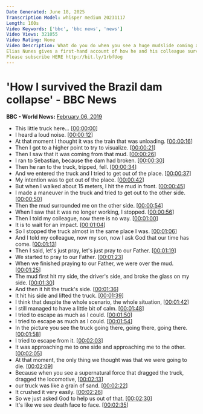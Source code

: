 ```yaml
---
Date Generated: June 18, 2025
Transcription Model: whisper medium 20231117
Length: 160s
Video Keywords: ['bbc', 'bbc news', 'news']
Video Views: 321055
Video Rating: None
Video Description: What do you do when you see a huge mudslide coming and there's nowhere to go?
Elias Nunes gives a first-hand account of how he and his colleague survived the Brumadinho dam's collapse.
Please subscribe HERE http://bit.ly/1rbfUog
---
```


# 'How I survived the Brazil dam collapse' - BBC News
**BBC - World News:** [February 06, 2019](https://www.youtube.com/watch?v=2MNUzQJCqI0)
*  This little truck here... [[00:00:00](https://www.youtube.com/watch?v=2MNUzQJCqI0&t=0.0s)]
*  I heard a loud noise. [[00:00:12](https://www.youtube.com/watch?v=2MNUzQJCqI0&t=12.0s)]
*  At that moment I thought it was the train that was unloading. [[00:00:16](https://www.youtube.com/watch?v=2MNUzQJCqI0&t=16.0s)]
*  Then I got to a higher point to try to visualize. [[00:00:21](https://www.youtube.com/watch?v=2MNUzQJCqI0&t=21.0s)]
*  Then I saw that it was coming from that mud. [[00:00:26](https://www.youtube.com/watch?v=2MNUzQJCqI0&t=26.0s)]
*  I ran to Sebastian, because the dam had broken. [[00:00:30](https://www.youtube.com/watch?v=2MNUzQJCqI0&t=30.0s)]
*  Then he ran to the truck, tripped, fell. [[00:00:34](https://www.youtube.com/watch?v=2MNUzQJCqI0&t=34.0s)]
*  And we entered the truck and I tried to get out of the place. [[00:00:37](https://www.youtube.com/watch?v=2MNUzQJCqI0&t=37.0s)]
*  My intention was to get out of the place. [[00:00:42](https://www.youtube.com/watch?v=2MNUzQJCqI0&t=42.0s)]
*  But when I walked about 15 meters, I hit the mud in front. [[00:00:45](https://www.youtube.com/watch?v=2MNUzQJCqI0&t=45.0s)]
*  I made a maneuver in the truck and tried to get out to the other side. [[00:00:50](https://www.youtube.com/watch?v=2MNUzQJCqI0&t=50.0s)]
*  Then the mud surrounded me on the other side. [[00:00:54](https://www.youtube.com/watch?v=2MNUzQJCqI0&t=54.0s)]
*  When I saw that it was no longer working, I stopped. [[00:00:56](https://www.youtube.com/watch?v=2MNUzQJCqI0&t=56.0s)]
*  Then I told my colleague, now there is no way. [[00:01:00](https://www.youtube.com/watch?v=2MNUzQJCqI0&t=60.0s)]
*  It is to wait for an impact. [[00:01:04](https://www.youtube.com/watch?v=2MNUzQJCqI0&t=64.0s)]
*  So I stopped the truck almost in the same place I was. [[00:01:06](https://www.youtube.com/watch?v=2MNUzQJCqI0&t=66.0s)]
*  And I told my colleague, now my son, now I ask God that our time has come. [[00:01:13](https://www.youtube.com/watch?v=2MNUzQJCqI0&t=73.0s)]
*  Then I said, let's just pray, let's just pray to our Father. [[00:01:19](https://www.youtube.com/watch?v=2MNUzQJCqI0&t=79.0s)]
*  We started to pray to our Father. [[00:01:23](https://www.youtube.com/watch?v=2MNUzQJCqI0&t=83.0s)]
*  When we finished praying to our Father, we were over the mud. [[00:01:25](https://www.youtube.com/watch?v=2MNUzQJCqI0&t=85.0s)]
*  The mud first hit my side, the driver's side, and broke the glass on my side. [[00:01:30](https://www.youtube.com/watch?v=2MNUzQJCqI0&t=90.0s)]
*  And then it hit the truck's side. [[00:01:36](https://www.youtube.com/watch?v=2MNUzQJCqI0&t=96.0s)]
*  It hit his side and lifted the truck. [[00:01:39](https://www.youtube.com/watch?v=2MNUzQJCqI0&t=99.0s)]
*  I think that despite the whole scenario, the whole situation, [[00:01:42](https://www.youtube.com/watch?v=2MNUzQJCqI0&t=102.0s)]
*  I still managed to have a little bit of calm. [[00:01:48](https://www.youtube.com/watch?v=2MNUzQJCqI0&t=108.0s)]
*  I tried to escape as much as I could. [[00:01:50](https://www.youtube.com/watch?v=2MNUzQJCqI0&t=110.0s)]
*  I tried to escape as much as I could. [[00:01:54](https://www.youtube.com/watch?v=2MNUzQJCqI0&t=114.0s)]
*  In the picture you see the truck going there, going there, going there. [[00:01:58](https://www.youtube.com/watch?v=2MNUzQJCqI0&t=118.0s)]
*  I tried to escape from it. [[00:02:03](https://www.youtube.com/watch?v=2MNUzQJCqI0&t=123.0s)]
*  It was approaching me to one side and approaching me to the other. [[00:02:05](https://www.youtube.com/watch?v=2MNUzQJCqI0&t=125.0s)]
*  At that moment, the only thing we thought was that we were going to die. [[00:02:09](https://www.youtube.com/watch?v=2MNUzQJCqI0&t=129.0s)]
*  Because when you see a supernatural force that dragged the truck, dragged the locomotive, [[00:02:13](https://www.youtube.com/watch?v=2MNUzQJCqI0&t=133.0s)]
*  our truck was like a grain of sand. [[00:02:22](https://www.youtube.com/watch?v=2MNUzQJCqI0&t=142.0s)]
*  It crushed it very easily. [[00:02:26](https://www.youtube.com/watch?v=2MNUzQJCqI0&t=146.0s)]
*  So we just asked God to help us out of that. [[00:02:30](https://www.youtube.com/watch?v=2MNUzQJCqI0&t=150.0s)]
*  It's like we see death face to face. [[00:02:35](https://www.youtube.com/watch?v=2MNUzQJCqI0&t=155.0s)]
